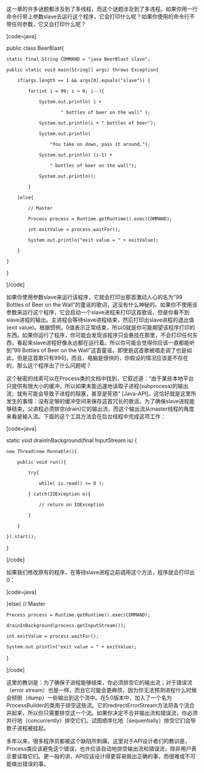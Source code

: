 这一章的许多谜题都涉及到了多线程，而这个谜题涉及到了多进程。如果你用一行命令行带上参数slave去运行这个程序，它会打印什么呢？如果你使用的命令行不带任何参数，它又会打印什么呢？ 
[code=java]
public class BeerBlast{
    static final String COMMAND = "java BeerBlast slave";
    public static void main(String[] args) throws Exception{
        if(args.length == 1 && args[0].equals("slave")) {
            for(int i = 99; i > 0; i--){
                System.out.println( i +
                        " bottles of beer on the wall" );
                System.out.println(i + " bottles of beer");
                System.out.println(
                    "You take on down, pass it around,");
                System.out.println( (i-1) +
                    " bottles of beer on the wall");
                System.out.println();
            }
        }else{
            // Master
            Process process = Runtime.getRuntime().exec(COMMAND);
            int exitValue = process.waitFor();
            System.out.println("exit value = " + exitValue);
        }
    }
}
[/code]
如果你使用参数slave来运行该程序，它就会打印出那首激动人心的名为”99 Bottles of Beer on the Wall”的童谣的歌词，这没有什么神秘的。如果你不使用该参数来运行这个程序，它会启动一个slave进程来打印这首歌谣，但是你看不到slave进程的输出。主进程会等待slave进程结束，然后打印出slave进程的退出值(exit value)。根据惯例，0值表示正常结束，所以0就是你可能期望该程序打印的东西。如果你运行了程序，你可能会发现该程序只会悬挂在那里，不会打印任何东西，看起来slave进程好像永远都在运行着。所以你可能会觉得你应该一直都能听到”99 Bottles of Beer on the Wall”这首童谣，即使是这首歌被唱走调了也是如此，但是这首歌只有99句，而且，电脑是很快的，你假设的情况应该是不存在的，那么这个程序出了什么问题呢？ 
这个秘密的线索可以在Process类的文档中找到，它叙述道：“由于某些本地平台只提供有限大小的缓冲，所以如果未能迅速地读取子进程(subprocess)的输出流，就有可能会导致子进程的阻塞，甚至是死锁” [Java-API]。这恰好就是这里所发生的事情：没有足够的缓冲空间来保存这首冗长的歌谣。为了确保slave进程能够结束，父进程必须排空(drain)它的输出流，而这个输出流从master线程的角度来看是输入流。下面的这个工具方法会在后台线程中完成这项工作： 
[code=java]
static void drainInBackground(final InputStream is) {
	new Thread(new Runnable(){
		public void run(){
			try{
				while( is.read() >= 0 );
			} catch(IOException e){ 
				// return on IOException                
			}
		}
	}).start();
}
[/code]
如果我们修改原有的程序，在等待slave进程之前调用这个方法，程序就会打印出0：
[code=java] 
}else{ // Master
	Process process = Runtime.getRuntime().exec(COMMAND);
	drainInBackground(process.getInputStream());
	int exitValue = process.waitFor();
	System.out.println("exit value = " + exitValue);
}
[/code]
这里的教训是：为了确保子进程能够结束，你必须排空它的输出流；对于错误流（error stream）也是一样，而且它可能会更麻烦，因为你无法预测进程什么时候会倾倒（dump）一些输出到这个流中。在5.0版本中，加入了一个名为ProcessBuilder的类用于排空这些流。它的redirectErrorStream方法将各个流合并起来，所以你只需要排空这一个流。如果你决定不合并输出流和错误流，你必须并行地（concurrently）排空它们。试图顺序化地（sequentially）排空它们会导致子进程被挂起。 
多年以来，很多程序员都被这个缺陷所刺痛。这里对于API设计者们的教训是，Process类应该避免这个错误，也许应该自动地排空输出流和错误流，除非用户表示要读取它们。更一般的讲，API应该设计得更容易做出正确的事，而很难或不可能做出错误的事。